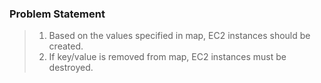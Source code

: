 ### Problem Statement
> 1. Based on the values specified in map, EC2 instances should be created.
> 2. If key/value is removed from map, EC2 instances must be destroyed.
